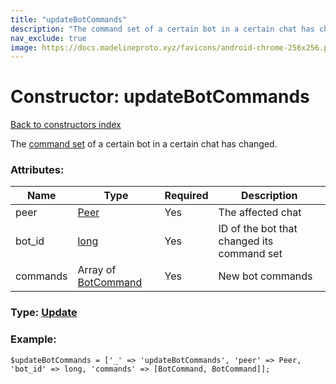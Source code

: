 ```yaml
---
title: "updateBotCommands"
description: "The command set of a certain bot in a certain chat has changed."
nav_exclude: true
image: https://docs.madelineproto.xyz/favicons/android-chrome-256x256.png
---
```

# Constructor: updateBotCommands  
[Back to constructors index](/API_docs/constructors/index.html)



The [command set](https://core.telegram.org/bots/api#june-25-2021) of a certain bot in a certain chat has changed.

### Attributes:

| Name     |    Type       | Required | Description |
|----------|---------------|----------|-------------|
|peer|[Peer](/API_docs/types/Peer.html) | Yes|The affected chat|
|bot\_id|[long](/API_docs/types/long.html) | Yes|ID of the bot that changed its command set|
|commands|Array of [BotCommand](/API_docs/types/BotCommand.html) | Yes|New bot commands|



### Type: [Update](/API_docs/types/Update.html)


### Example:

```
$updateBotCommands = ['_' => 'updateBotCommands', 'peer' => Peer, 'bot_id' => long, 'commands' => [BotCommand, BotCommand]];
```  
